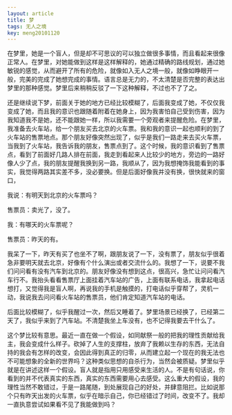 ```yaml
---
layout: article
title: 梦
tags: 无人之境
key: meng20101120
---
```


在梦里，她是一个盲人，但是却不可思议的可以独立做很多事情，而且看起来很像正常人。<!--more-->在梦里，对她能做到这样是这样解释的，她通过精确的路线规划，通过她敏锐的感觉，从而避开了所有的危险，就像如入无人之境一般，就像如睁眼开一般，完美的完成了她想完成的事情。语言总是无力的，不太清楚是否完整的表达出梦里的那种感觉。梦里后来稍稍反驳了一下这种解释，不过也不了了之。

还是继续说下梦，前面关于她的地方已经比较模糊了，后面我变成了她，不仅仅我变成了她，而且我的意识也跟随着附着在她身上，因为我害怕自己受到伤害，因为我知道我不是她，还不能跟她一样，所以我需要一个旁观者来提醒危险。在梦里，我准备去火车站，给一个朋友买去北京的火车票。我和我的意识一起也顺利的到了火车站的售票地点。那个朋友好像突然出现了，似乎是我们一路走来去买火车票，当我到了火车站，我告诉我的朋友，售票点到了。这个时候，我的意识看到了售票点，看到了前面好几路人排在前面，我走到看起来人比较少的地方，旁边的一路好像人少了点，我的朋友提醒我换到另一路，我顺从了，因为我想掩饰我能看到的事实，我觉得两路其实差不多，没必要换。但是后面好像我并没有换，很快就来的窗口，

我说：有明天到北京的火车票吗？

售票员：卖光了，没了。

我：有哪天的火车票呢？

售票员：昨天的有。

我呆了一下，昨天有买了也坐不了啊，跟朋友说了一下，没有票了，朋友似乎很着急非要明天就去北京，好像有个什么演出或者交流什么的。我想了一下，说要不我们问问看有没有汽车到北京的。朋友好像没有想到这点，很高兴，急忙让问问看汽车行不。我抬头看看售票厅上面挂着汽车站的广告，上面有联系电话，我拿起电话想打，又觉得我是盲人啊，再说我的手机是触摸的，打电话似乎穿帮了，灵机一动，我说我去问问看火车站的售票员，他们肯定知道汽车站的电话。

后面比较模糊了，似乎我醒过一次，然后又睡着了。梦里场景已经换了，已经第二天了，我似乎来到了汽车站。不清楚我坐上车没有，也不记得我要去干什么了。



这个梦比较有意思。最近一直在做一个假设，如同献祭一般的把我的理性贡献给我主，我会变成什么样子。砍掉了人生的支撑柱，放弃了我赖以生存的东西，无法自持的我会有怎样的改变，会因此得到真正的归零，从而建立起一个现在的我无法也不可能想象的全新的世界吗？这种类似思想的自杀行为，当然会被质疑。梦里似乎就是在讲述这样一个假设。盲人就是指用只用感受来生活的人。不是有句话说，你看到的并不代表真实的东西，真实的东西需要用心去感受。这么重大的假设，我的理性当然不敢错过，于是一路尾随，到处展现自己的好处，并肆意阻拦。比如说那个只有昨天出发的火车票，似乎在暗示自己，你已经错过了时间，改变不了。我却一直执意尝试如果看不见了我能做到吗？